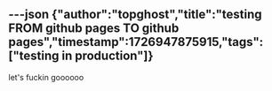 
---json
{"author":"topghost","title":"testing FROM github pages TO github pages","timestamp":1726947875915,"tags":["testing in production"]}
---
let's fuckin goooooo
  
